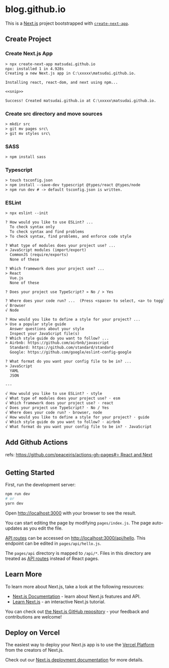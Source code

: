 # blog.github.io

This is a [Next.js](https://nextjs.org/) project bootstrapped with [`create-next-app`](https://github.com/vercel/next.js/tree/canary/packages/create-next-app).

## Create Project

### Create Next.js App

```txt
> npx create-next-app matsudai.github.io
npx: installed 1 in 4.928s
Creating a new Next.js app in C:\xxxxx\matsudai.github.io.

Installing react, react-dom, and next using npm...

<<snip>>

Success! Created matsudai.github.io at C:\xxxxx\matsudai.github.io.
```

### Create src directory and move sources

```txt
> mkdir src
> git mv pages src\
> git mv styles src\
```

### SASS

```txt
> npm install sass
```

### Typescript

```txt
> touch tsconfig.json
> npm install --save-dev typescript @types/react @types/node
> npm run dev # -> default tsconfig.json is written.
```

### ESLint

```txt
> npx eslint --init

? How would you like to use ESLint? ...
  To check syntax only
  To check syntax and find problems
> To check syntax, find problems, and enforce code style

? What type of modules does your project use? ...
> JavaScript modules (import/export)
  CommonJS (require/exports)
  None of these

? Which framework does your project use? ...
> React
  Vue.js
  None of these

? Does your project use TypeScript? » No / > Yes

? Where does your code run? ...  (Press <space> to select, <a> to toggle all, <i> to invert selection)
√ Browser
√ Node

? How would you like to define a style for your project? ...
> Use a popular style guide
  Answer questions about your style
  Inspect your JavaScript file(s)
? Which style guide do you want to follow? ...
> Airbnb: https://github.com/airbnb/javascript
  Standard: https://github.com/standard/standard
  Google: https://github.com/google/eslint-config-google

? What format do you want your config file to be in? ...
> JavaScript
  YAML
  JSON

---

√ How would you like to use ESLint? · style
√ What type of modules does your project use? · esm
√ Which framework does your project use? · react
√ Does your project use TypeScript? · No / Yes
√ Where does your code run? · browser, node
√ How would you like to define a style for your project? · guide
√ Which style guide do you want to follow? · airbnb
√ What format do you want your config file to be in? · JavaScript
```

## Add Github Actions

refs: [https://github.com/peaceiris/actions-gh-pages#⭐️ React and Next](https://github.com/peaceiris/actions-gh-pages#%EF%B8%8F-react-and-next)

## Getting Started

First, run the development server:

```bash
npm run dev
# or
yarn dev
```

Open [http://localhost:3000](http://localhost:3000) with your browser to see the result.

You can start editing the page by modifying `pages/index.js`. The page auto-updates as you edit the file.

[API routes](https://nextjs.org/docs/api-routes/introduction) can be accessed on [http://localhost:3000/api/hello](http://localhost:3000/api/hello). This endpoint can be edited in `pages/api/hello.js`.

The `pages/api` directory is mapped to `/api/*`. Files in this directory are treated as [API routes](https://nextjs.org/docs/api-routes/introduction) instead of React pages.

## Learn More

To learn more about Next.js, take a look at the following resources:

- [Next.js Documentation](https://nextjs.org/docs) - learn about Next.js features and API.
- [Learn Next.js](https://nextjs.org/learn) - an interactive Next.js tutorial.

You can check out [the Next.js GitHub repository](https://github.com/vercel/next.js/) - your feedback and contributions are welcome!

## Deploy on Vercel

The easiest way to deploy your Next.js app is to use the [Vercel Platform](https://vercel.com/import?utm_medium=default-template&filter=next.js&utm_source=create-next-app&utm_campaign=create-next-app-readme) from the creators of Next.js.

Check out our [Next.js deployment documentation](https://nextjs.org/docs/deployment) for more details.
